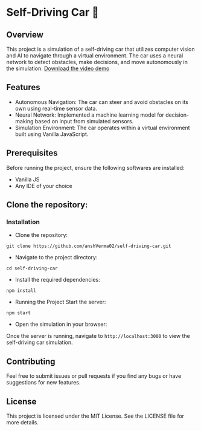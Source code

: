 # Self-Driving Car 🚗
## Overview
This project is a simulation of a self-driving car that utilizes computer vision and AI to navigate through a virtual environment. The car uses a neural network to detect obstacles, make decisions, and move autonomously in the simulation.
[Download the video demo](https://github.com/anshVerma02/self-driving-car/raw/main/demo.mp4)


## Features
- Autonomous Navigation: The car can steer and avoid obstacles on its own using real-time sensor data.
- Neural Network: Implemented a machine learning model for decision-making based on input from simulated sensors.
- Simulation Environment: The car operates within a virtual environment built using Vanilla JavaScript.
## Prerequisites
Before running the project, ensure the following softwares are installed:

- Vanilla JS
- Any IDE of your choice

## Clone the repository:

### Installation
- Clone the repository:

```git clone https://github.com/anshVerma02/self-driving-car.git```
- Navigate to the project directory:

`cd self-driving-car`
- Install the required dependencies:

`npm install`
- Running the Project
Start the server:

`npm start`

- Open the simulation in your browser:

Once the server is running, navigate to `http://localhost:3000` to view the self-driving car simulation.

## Contributing
Feel free to submit issues or pull requests if you find any bugs or have suggestions for new features.

## License
This project is licensed under the MIT License. See the LICENSE file for more details.
